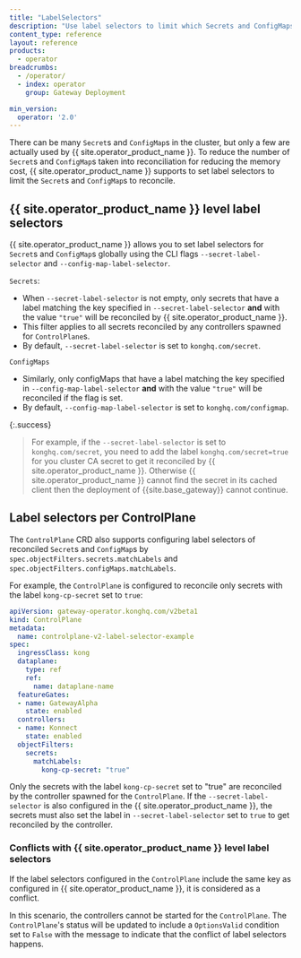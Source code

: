 ```yaml
---
title: "LabelSelectors"
description: "Use label selectors to limit which Secrets and ConfigMaps are reconciled, reducing the number of objects cached by {{ site.operator_product_name }}"
content_type: reference
layout: reference
products:
  - operator
breadcrumbs:
  - /operator/
  - index: operator
    group: Gateway Deployment

min_version:
  operator: '2.0'
---
```


There can be many `Secret`s and `ConfigMap`s in the cluster, but only a few are actually used by {{ site.operator_product_name }}. To reduce the number of `Secret`s and `ConfigMap`s taken into reconciliation for reducing the memory cost,
{{ site.operator_product_name }} supports to set label selectors to limit the `Secret`s and `ConfigMap`s to reconcile.

## {{ site.operator_product_name }} level label selectors

{{ site.operator_product_name }} allows you to set label selectors for `Secret`s and `ConfigMap`s globally using the CLI flags `--secret-label-selector` and `--config-map-label-selector`.

`Secrets`:
  * When `--secret-label-selector` is not empty, only secrets that have a label matching the key specified in `--secret-label-selector` **and** with the value `"true"` will be reconciled by {{ site.operator_product_name }}.
  * This filter applies to all secrets reconciled by any controllers spawned for `ControlPlane`s.
  * By default, `--secret-label-selector` is set to `konghq.com/secret`.

`ConfigMaps`
  * Similarly, only configMaps that have a label matching the key specified in `--config-map-label-selector` **and** with the value `"true"` will be reconciled if the flag is set.
  * By default, `--config-map-label-selector` is set to `konghq.com/configmap`.

{:.success}
> For example, if the  `--secret-label-selector` is set to `konghq.com/secret`, you need to add the label `konghq.com/secret=true` for you cluster CA secret to get it reconciled by {{ site.operator_product_name }}.
Otherwise {{ site.operator_product_name }} cannot find the secret in its cached client then the deployment of {{site.base_gateway}} cannot continue.

## Label selectors per ControlPlane

The `ControlPlane` CRD also supports configuring label selectors of reconciled `Secret`s and `ConfigMap`s by `spec.objectFilters.secrets.matchLabels` and `spec.objectFilters.configMaps.matchLabels`.

For example, the `ControlPlane` is configured to reconcile only secrets with the label `kong-cp-secret` set to `true`:

```yaml
apiVersion: gateway-operator.konghq.com/v2beta1
kind: ControlPlane
metadata:
  name: controlplane-v2-label-selector-example
spec:
  ingressClass: kong
  dataplane:
    type: ref
    ref:
      name: dataplane-name
  featureGates:
  - name: GatewayAlpha
    state: enabled
  controllers:
  - name: Konnect
    state: enabled
  objectFilters:
    secrets:
      matchLabels:
        kong-cp-secret: "true"
```

Only the secrets with the label `kong-cp-secret` set to "true" are reconciled by the controller spawned for the `ControlPlane`. If the `--secret-label-selector` is also configured in the {{ site.operator_product_name }},
the secrets must also set the label in `--secret-label-selector` set to `true` to get reconciled by the controller.

### Conflicts with {{ site.operator_product_name }} level label selectors

If the label selectors configured in the `ControlPlane` include the same key as configured in {{ site.operator_product_name }}, it is considered as a conflict.

In this scenario, the controllers cannot be started for the `ControlPlane`. The `ControlPlane`'s status will be updated to include a `OptionsValid` condition set to `False` with the message to indicate that the conflict of label selectors happens.
